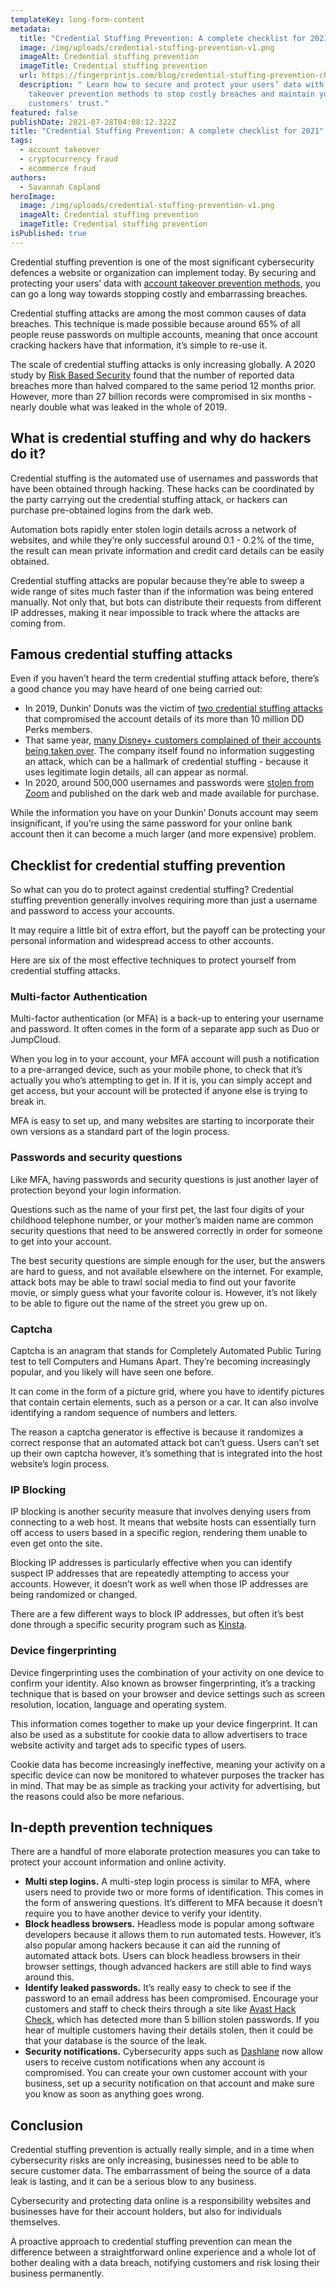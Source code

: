 ```yaml
---
templateKey: long-form-content
metadata:
  title: "Credential Stuffing Prevention: A complete checklist for 2021"
  image: /img/uploads/credential-stuffing-prevention-v1.png
  imageAlt: Credential stuffing prevention
  imageTitle: Credential stuffing prevention
  url: https://fingerprintjs.com/blog/credential-stuffing-prevention-checklist
  description: " Learn how to secure and protect your users’ data with account
    takeover prevention methods to stop costly breaches and maintain your
    customers' trust."
featured: false
publishDate: 2021-07-28T04:08:12.322Z
title: "Credential Stuffing Prevention: A complete checklist for 2021"
tags:
  - account takeover
  - cryptocurrency fraud
  - ecommerce fraud
authors:
  - Savannah Copland
heroImage:
  image: /img/uploads/credential-stuffing-prevention-v1.png
  imageAlt: Credential stuffing prevention
  imageTitle: Credential stuffing prevention
isPublished: true
---
```

Credential stuffing prevention is one of the most significant cybersecurity defences a website or organization can implement today. By securing and protecting your users’ data with [account takeover prevention methods](https://fingerprintjs.com/account-takeover/), you can go a long way towards stopping costly and embarrassing breaches.

Credential stuffing attacks are among the most common causes of data breaches. This technique is made possible because around 65% of all people reuse passwords on multiple accounts, meaning that once account cracking hackers have that information, it’s simple to re-use it. 

The scale of credential stuffing attacks is only increasing globally. A 2020 study by [Risk Based Security](https://www.riskbasedsecurity.com/researchadv/) found that the number of reported data breaches more than halved compared to the same period 12 months prior. However, more than 27 billion records were compromised in six months - nearly double what was leaked in the whole of 2019.

## What is credential stuffing and why do hackers do it?

Credential stuffing is the automated use of usernames and passwords that have been obtained through hacking. These hacks can be coordinated by the party carrying out the credential stuffing attack, or hackers can purchase pre-obtained logins from the dark web. 

Automation bots rapidly enter stolen login details across a network of websites, and while they’re only successful around 0.1 - 0.2% of the time, the result can mean private information and credit card details can be easily obtained.

Credential stuffing attacks are popular because they’re able to sweep a wide range of sites much faster than if the information was being entered manually. Not only that, but bots can distribute their requests from different IP addresses, making it near impossible to track where the attacks are coming from.

## Famous credential stuffing attacks 

Even if you haven’t heard the term credential stuffing attack before, there’s a good chance you may have heard of one being carried out:

* In 2019, Dunkin’ Donuts was the victim of [two credential stuffing attacks](https://www.zdnet.com/article/dunkin-donuts-accounts-compromised-in-second-credential-stuffing-attack-in-three-months/) that compromised the account details of its more than 10 million DD Perks members.
* That same year, [many Disney+ customers complained of their accounts being taken over](https://www.wired.com/story/disney-plus-hacks-credential-stuffing/). The company itself found no information suggesting an attack, which can be a hallmark of credential stuffing - because it uses legitimate login details, all can appear as normal.
* In 2020, around 500,000 usernames and passwords were [stolen from Zoom](https://www.forbes.com/sites/daveywinder/2020/04/28/zoom-gets-stuffed-heres-how-hackers-got-hold-of-500000-passwords/?sh=6a5438ba5cdc) and published on the dark web and made available for purchase.

While the information you have on your Dunkin’ Donuts account may seem insignificant, if you’re using the same password for your online bank account then it can become a much larger (and more expensive) problem. 

## Checklist for credential stuffing prevention

So what can you do to protect against credential stuffing? Credential stuffing prevention generally involves requiring more than just a username and password to access your accounts.

It may require a little bit of extra effort, but the payoff can be protecting your personal information and widespread access to other accounts.

Here are six of the most effective techniques to protect yourself from credential stuffing attacks.

### Multi-factor Authentication

Multi-factor authentication (or MFA) is a back-up to entering your username and password. It often comes in the form of a separate app such as Duo or JumpCloud.

When you log in to your account, your MFA account will push a notification to a pre-arranged device, such as your mobile phone, to check that it’s actually you who’s attempting to get in. If it is, you can simply accept and get access, but your account will be protected if anyone else is trying to break in.

MFA is easy to set up, and many websites are starting to incorporate their own versions as a standard part of the login process.

### Passwords and security questions

Like MFA, having passwords and security questions is just another layer of protection beyond your login information. 

Questions such as the name of your first pet, the last four digits of your childhood telephone number, or your mother’s maiden name are common security questions that need to be answered correctly in order for someone to get into your account. 

The best security questions are simple enough for the user, but the answers are hard to guess, and not available elsewhere on the internet. For example, attack bots may be able to trawl social media to find out your favorite movie, or simply guess what your favorite colour is. However, it’s not likely to be able to figure out the name of the street you grew up on. 

### Captcha

Captcha is an anagram that stands for Completely Automated Public Turing test to tell Computers and Humans Apart. They’re becoming increasingly popular, and you likely will have seen one before. 

It can come in the form of a picture grid, where you have to identify pictures that contain certain elements, such as a person or a car. It can also involve identifying a random sequence of numbers and letters.

The reason a captcha generator is effective is because it randomizes a correct response that an automated attack bot can’t guess. Users can’t set up their own captcha however, it’s something that is integrated into the host website’s login process.

### IP Blocking

IP blocking is another security measure that involves denying users from connecting to a web host. It means that website hosts can essentially turn off access to users based in a specific region, rendering them unable to even get onto the site. 

Blocking IP addresses is particularly effective when you can identify suspect IP addresses that are repeatedly attempting to access your accounts. However, it doesn’t work as well when those IP addresses are being randomized or changed.

There are a few different ways to block IP addresses, but often it’s best done through a specific security program such as [Kinsta](https://kinsta.com/knowledgebase/block-ip-address/). 

### Device fingerprinting

Device fingerprinting uses the combination of your activity on one device to confirm your identity. Also known as browser fingerprinting, it’s a tracking technique that is based on your browser and device settings such as screen resolution, location, language and operating system. 

This information comes together to make up your device fingerprint. It can also be used as a substitute for cookie data to allow advertisers to trace website activity and target ads to specific types of users.

Cookie data has become increasingly ineffective, meaning your activity on a specific device can now be monitored to whatever purposes the tracker has in mind. That may be as simple as tracking your activity for advertising, but the reasons could also be more nefarious.

## In-depth prevention techniques

There are a handful of more elaborate protection measures you can take to protect your account information and online activity.

* **Multi step logins.** A multi-step login process is similar to MFA, where users need to provide two or more forms of identification. This comes in the form of answering questions. It’s different to MFA because it doesn’t require you to have another device to verify your identity. 
* **Block headless browsers.** Headless mode is popular among software developers because it allows them to run automated tests. However, it’s also popular among hackers because it can aid the running of automated attack bots. Users can block headless browsers in their browser settings, though advanced hackers are still able to find ways around this.
* **Identify leaked passwords.** It’s really easy to check to see if the password to an email address has been compromised. Encourage your customers and staff to check theirs through a site like [Avast Hack Check](https://www.avast.com/hackcheck), which has detected more than 5 billion stolen passwords. If you hear of multiple customers having their details stolen, then it could be that your database is the source of the leak.
* **Security notifications.** Cybersecurity apps such as [Dashlane](https://www.dashlane.com/features/security-alerts) now allow users to receive custom notifications when any account is compromised. You can create your own customer account with your business, set up a security notification on that account and make sure you know as soon as anything goes wrong. 

## Conclusion

Credential stuffing prevention is actually really simple, and in a time when cybersecurity risks are only increasing, businesses need to be able to secure customer data. The embarrassment of being the source of a data leak is lasting, and it can be a serious blow to any business. 

Cybersecurity and protecting data online is a responsibility websites and businesses have for their account holders, but also for individuals themselves. 

A proactive approach to credential stuffing prevention can mean the difference between a straightforward online experience and a whole lot of bother dealing with a data breach, notifying customers and risk losing their business permanently.